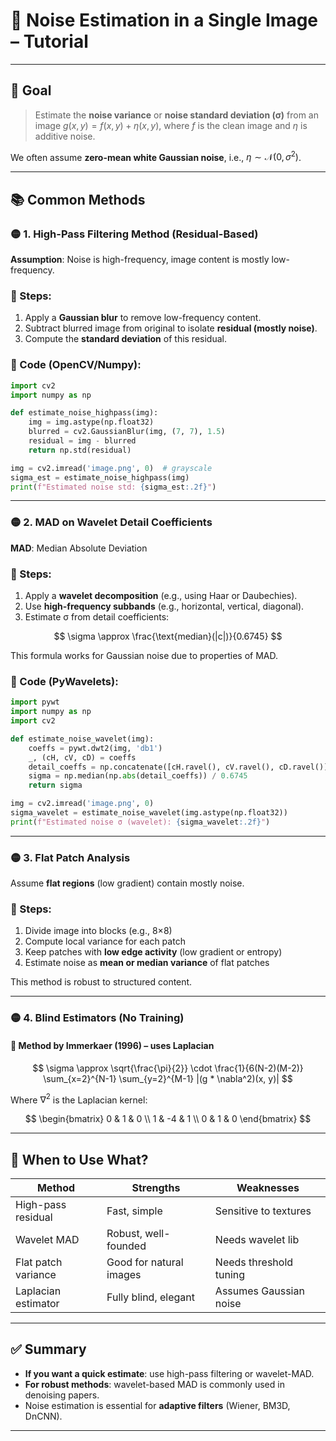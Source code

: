 
# 🧠 Noise Estimation in a Single Image – Tutorial

---

## 🎯 Goal

> Estimate the **noise variance** or **noise standard deviation (σ)** from an image $g(x, y) = f(x, y) + \eta(x, y)$, where $f$ is the clean image and $\eta$ is additive noise.

We often assume **zero-mean white Gaussian noise**, i.e., $\eta \sim \mathcal{N}(0, \sigma^2)$.

---

## 📚 Common Methods

### 🟡 1. **High-Pass Filtering Method** (Residual-Based)

**Assumption**: Noise is high-frequency, image content is mostly low-frequency.

### 📌 Steps:

1. Apply a **Gaussian blur** to remove low-frequency content.
2. Subtract blurred image from original to isolate **residual (mostly noise)**.
3. Compute the **standard deviation** of this residual.

### 🧪 Code (OpenCV/Numpy):

```python
import cv2
import numpy as np

def estimate_noise_highpass(img):
    img = img.astype(np.float32)
    blurred = cv2.GaussianBlur(img, (7, 7), 1.5)
    residual = img - blurred
    return np.std(residual)

img = cv2.imread('image.png', 0)  # grayscale
sigma_est = estimate_noise_highpass(img)
print(f"Estimated noise std: {sigma_est:.2f}")
```

---

### 🟡 2. **MAD on Wavelet Detail Coefficients**

**MAD**: Median Absolute Deviation

### 📌 Steps:

1. Apply a **wavelet decomposition** (e.g., using Haar or Daubechies).
2. Use **high-frequency subbands** (e.g., horizontal, vertical, diagonal).
3. Estimate σ from detail coefficients:

$$
\sigma \approx \frac{\text{median}(|c|)}{0.6745}
$$

This formula works for Gaussian noise due to properties of MAD.

### 🧪 Code (PyWavelets):

```python
import pywt
import numpy as np
import cv2

def estimate_noise_wavelet(img):
    coeffs = pywt.dwt2(img, 'db1')
    _, (cH, cV, cD) = coeffs
    detail_coeffs = np.concatenate([cH.ravel(), cV.ravel(), cD.ravel()])
    sigma = np.median(np.abs(detail_coeffs)) / 0.6745
    return sigma

img = cv2.imread('image.png', 0)
sigma_wavelet = estimate_noise_wavelet(img.astype(np.float32))
print(f"Estimated noise σ (wavelet): {sigma_wavelet:.2f}")
```

---

### 🟡 3. **Flat Patch Analysis**

Assume **flat regions** (low gradient) contain mostly noise.

### 📌 Steps:

1. Divide image into blocks (e.g., 8×8)
2. Compute local variance for each patch
3. Keep patches with **low edge activity** (low gradient or entropy)
4. Estimate noise as **mean or median variance** of flat patches

This method is robust to structured content.

---

### 🟡 4. **Blind Estimators (No Training)**

#### 📘 Method by Immerkaer (1996) – uses Laplacian

$$
\sigma \approx \sqrt{\frac{\pi}{2}} \cdot \frac{1}{6(N-2)(M-2)} \sum_{x=2}^{N-1} \sum_{y=2}^{M-1} |(g * \nabla^2)(x, y)|
$$

Where $\nabla^2$ is the Laplacian kernel:

$$
\begin{bmatrix}
0 & 1 & 0 \\
1 & -4 & 1 \\
0 & 1 & 0
\end{bmatrix}
$$

---

## 🔬 When to Use What?

| Method              | Strengths               | Weaknesses             |
| ------------------- | ----------------------- | ---------------------- |
| High-pass residual  | Fast, simple            | Sensitive to textures  |
| Wavelet MAD         | Robust, well-founded    | Needs wavelet lib      |
| Flat patch variance | Good for natural images | Needs threshold tuning |
| Laplacian estimator | Fully blind, elegant    | Assumes Gaussian noise |

---

## ✅ Summary

* **If you want a quick estimate**: use high-pass filtering or wavelet-MAD.
* **For robust methods**: wavelet-based MAD is commonly used in denoising papers.
* Noise estimation is essential for **adaptive filters** (Wiener, BM3D, DnCNN).

---

